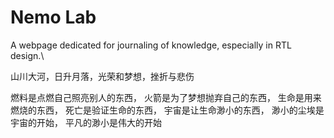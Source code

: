 # Nemo Lab
A webpage dedicated for journaling of knowledge, especially in RTL design.\

山川大河，日升月落，光荣和梦想，挫折与悲伤

燃料是点燃自己照亮别人的东西，
火箭是为了梦想抛弃自己的东西，
生命是用来燃烧的东西，
死亡是验证生命的东西，
宇宙是让生命渺小的东西，
渺小的尘埃是宇宙的开始，
平凡的渺小是伟大的开始